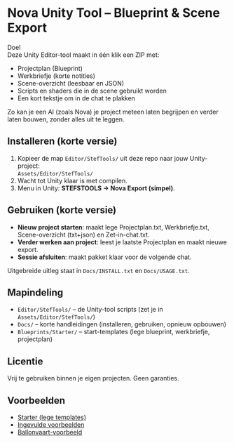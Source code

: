 # Nova Unity Tool – Blueprint & Scene Export

Doel  
Deze Unity Editor-tool maakt in één klik een ZIP met:
- Projectplan (Blueprint)
- Werkbriefje (korte notities)
- Scene-overzicht (leesbaar en JSON)
- Scripts en shaders die in de scene gebruikt worden
- Een kort tekstje om in de chat te plakken

Zo kan je een AI (zoals Nova) je project meteen laten begrijpen en verder laten bouwen, zonder alles uit te leggen.

## Installeren (korte versie)
1. Kopieer de map `Editor/StefTools/` uit deze repo naar jouw Unity-project:  
   `Assets/Editor/StefTools/`
2. Wacht tot Unity klaar is met compilen.
3. Menu in Unity: **STEFSTOOLS → Nova Export (simpel)**.

## Gebruiken (korte versie)
- **Nieuw project starten**: maakt lege Projectplan.txt, Werkbriefje.txt, Scene-overzicht (txt+json) en Zet-in-chat.txt.  
- **Verder werken aan project**: leest je laatste Projectplan en maakt nieuwe export.  
- **Sessie afsluiten**: maakt pakket klaar voor de volgende chat.

Uitgebreide uitleg staat in `Docs/INSTALL.txt` en `Docs/USAGE.txt`.

## Mapindeling
- `Editor/StefTools/` – de Unity-tool scripts (zet je in `Assets/Editor/StefTools/`)  
- `Docs/` – korte handleidingen (installeren, gebruiken, opnieuw opbouwen)  
- `Blueprints/Starter/` – start-templates (lege blueprint, werkbriefje, projectplan)

## Licentie
Vrij te gebruiken binnen je eigen projecten. Geen garanties.

## Voorbeelden
- [Starter (lege templates)](Blueprints/Starter)
- [Ingevulde voorbeelden](Blueprints/Voorbeelden-Ingevuld)
- [Ballonvaart-voorbeeld](Blueprints/Ballonvaart-Project/Voorbeelden-Ingevuld)
